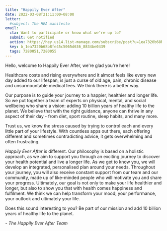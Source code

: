 ```yaml
---
title: "Happily Ever After"
date: 2022-03-08T21:11:00+08:00
letter:
  #subject: The HEA manifesto
email:
  cta: Want to participate or know what we're up to?
  submit: Get notified
  action: https://hey.us14.list-manage.com/subscribe/post?u=1ea7320b68b8fe45c5065d636&amp;id=8834be0439
  key: b_1ea7320b68b8fe45c5065d636_8834be0439
  tags: 7280051,7280055
---
```


Hello, welcome to Happily Ever After, we're glad you're here!

Healthcare costs and rising everywhere and it almost feels like every new day added to our lifespan, is just a curse of old age, pain, chronic disease and unsurmountable medical fees. We think there is a better way.

Our purpose is to guide your journey to a happier, healthier and longer life. So we put together a team of experts on physical, mental, and social wellbeing who share a vision: adding 10 billion years of healthy life to the planet. We believe that with the right guidance, anyone can thrive in any aspect of their day - from diet, sport routine, sleep habits, and many more.

Trust us, we know the stress caused by trying to control each and every little part of your lifestyle. With countless apps out there, each offering different and sometimes contradicting advice, it gets overwhelming and often frustrating.

_Happily Ever After_ is different. Our philosophy is based on a holistic approach, as we aim to support you through an exciting journey to discover your health potential and live a longer life. As we get to know you, we will develop an integrated, personalised plan around your needs. Throughout your journey, you will also receive constant support from our team and our community, made up of like-minded people who will motivate you and share your progress. Ultimately, our goal is not only to make your life healthier and longer, but also to show you that with health comes happiness and fulfilment. We think we can help transform your mood, your performance, your outlook and ultimately your life.

Does this sound interesting to you? Be part of our mission and add 10 billion years of healthy life to the planet.

_\- The Happily Ever After Team_

